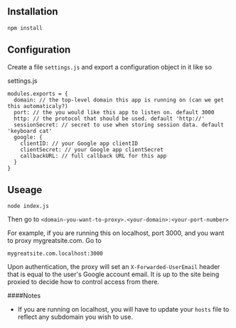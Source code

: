 ## Installation

`npm install`

## Configuration

Create a file `settings.js` and export a configuration object in it like so

settings.js
```
modules.exports = {
  domain: // the top-level domain this app is running on (can we get this automaticaly?)
  port: // the you would like this app to listen on. default 3000
  http: // the protocol that should be used. default 'http://'
  sessionSecret: // secret to use when storing session data. default 'keyboard cat'
  google: {
    clientID: // your Google app clientID
    clientSecret: // your Google app clientSecret
    callbackURL: // full callback URL for this app
  }
}
```

## Useage

`node index.js`

Then go to `<domain-you-want-to-proxy>.<your-domain>:<your-port-number>`

For example, if you are running this on localhost, port 3000, and you want to proxy mygreatsite.com. Go to

`mygreatsite.com.localhost:3000`

Upon authentication, the proxy will set an `X-Forwarded-UserEmail` header that is equal to the user's Google account email.
It is up to the site being proxied to decide how to control access from there.

####Notes
- If you are running on localhost, you will have to update your `hosts` file to reflect any subdomain you wish to use.